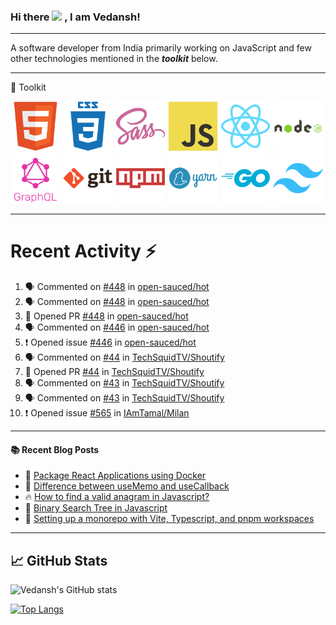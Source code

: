  ### Hi there <img src="https://raw.githubusercontent.com/MartinHeinz/MartinHeinz/master/wave.gif" height="20px"> , I am Vedansh!
 
 ---
 
A software developer from India primarily working on JavaScript and few other technologies mentioned in the ***toolkit*** below.

---

🔧 Toolkit

<img src="https://github.com/devicons/devicon/blob/master/icons/html5/html5-original.svg" alt="HTML" width="80" height="80"/>  <img src="https://github.com/devicons/devicon/blob/master/icons/css3/css3-plain-wordmark.svg" alt="CSS" width="80" height="80"/>   <img src="https://github.com/devicons/devicon/blob/master/icons/sass/sass-original.svg" alt="CSS" width="80" height="80"/>  <img src="https://github.com/devicons/devicon/blob/master/icons/javascript/javascript-original.svg" alt="JavaScript" width="80" height="80"/>  <img src="https://github.com/devicons/devicon/blob/master/icons/react/react-original.svg" alt="NodeJS" width="80" height="80"/>  <img src="https://github.com/devicons/devicon/blob/master/icons/nodejs/nodejs-original-wordmark.svg" alt="NodeJS" width="80" height="80"/>  <img src="https://github.com/devicons/devicon/blob/master/icons/graphql/graphql-plain-wordmark.svg" alt="NodeJS" width="80" height="80"/>  <img src="https://github.com/devicons/devicon/blob/master/icons/git/git-original-wordmark.svg" alt="Git" width="80" height="80"/>  <img src="https://github.com/devicons/devicon/blob/master/icons/npm/npm-original-wordmark.svg" alt="npm" width="80" height="80"/>  <img src="https://github.com/devicons/devicon/blob/master/icons/yarn/yarn-original-wordmark.svg" alt="yarn" width="80" height="80"/> <img src="https://github.com/devicons/devicon/blob/master/icons/go/go-original-wordmark.svg" alt="golang" width="80" height="80"/> <img src="https://github.com/devicons/devicon/blob/master/icons/tailwindcss/tailwindcss-plain.svg" alt="tailwindcss" width="80" height="80"/>

---

# Recent Activity :zap:
<!--START_SECTION:activity-->
1. 🗣 Commented on [#448](https://github.com/open-sauced/hot/issues/448) in [open-sauced/hot](https://github.com/open-sauced/hot)
2. 🗣 Commented on [#448](https://github.com/open-sauced/hot/issues/448) in [open-sauced/hot](https://github.com/open-sauced/hot)
3. 💪 Opened PR [#448](https://github.com/open-sauced/hot/pull/448) in [open-sauced/hot](https://github.com/open-sauced/hot)
4. 🗣 Commented on [#446](https://github.com/open-sauced/hot/issues/446) in [open-sauced/hot](https://github.com/open-sauced/hot)
5. ❗️ Opened issue [#446](https://github.com/open-sauced/hot/issues/446) in [open-sauced/hot](https://github.com/open-sauced/hot)
6. 🗣 Commented on [#44](https://github.com/TechSquidTV/Shoutify/issues/44) in [TechSquidTV/Shoutify](https://github.com/TechSquidTV/Shoutify)
7. 💪 Opened PR [#44](https://github.com/TechSquidTV/Shoutify/pull/44) in [TechSquidTV/Shoutify](https://github.com/TechSquidTV/Shoutify)
8. 🗣 Commented on [#43](https://github.com/TechSquidTV/Shoutify/issues/43) in [TechSquidTV/Shoutify](https://github.com/TechSquidTV/Shoutify)
9. 🗣 Commented on [#43](https://github.com/TechSquidTV/Shoutify/issues/43) in [TechSquidTV/Shoutify](https://github.com/TechSquidTV/Shoutify)
10. ❗️ Opened issue [#565](https://github.com/IAmTamal/Milan/issues/565) in [IAmTamal/Milan](https://github.com/IAmTamal/Milan)
<!--END_SECTION:activity-->

---

#### :books: Recent Blog Posts
<!-- BLOGPOSTS:START -->
 - 💫 [Package React Applications using Docker](https://vedanshmehra.hashnode.dev/package-react-applications-using-docker)
 - 🚀 [Difference between useMemo and useCallback](https://vedanshmehra.hashnode.dev/difference-between-usememo-and-usecallback)
 - 🔥 [How to find a valid anagram in Javascript?](https://vedanshmehra.hashnode.dev/how-to-find-a-valid-anagram-in-javascript)
 - 🚀 [Binary Search Tree in Javascript](https://vedanshmehra.hashnode.dev/binary-search-tree-in-javascript)
 - 💫 [Setting up a monorepo with Vite, Typescript, and pnpm workspaces](https://vedanshmehra.hashnode.dev/setting-up-a-monorepo-with-vite-typescript-and-pnpm-workspaces)<!-- BLOGPOSTS:END -->
 
---

## &#x1f4c8; GitHub Stats
![Vedansh's GitHub stats](https://github-readme-stats.vercel.app/api?username=imvedanshmehra&theme=react)

[![Top Langs](https://github-readme-stats.vercel.app/api/top-langs/?username=imvedanshmehra&theme=react)](https://github.com/imvedanshmehra/github-readme-stats)
